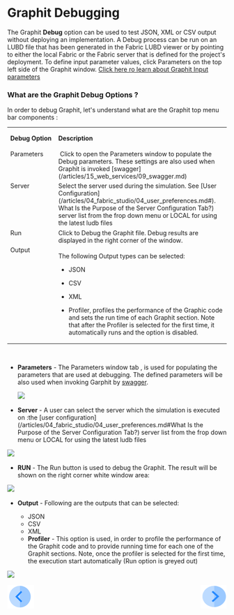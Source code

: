 # Graphit Debugging

The Graphit **Debug** option can be used to test JSON, XML or CSV output without deploying an implementation. 
A Debug process can be run on an LUBD file that has been generated in the Fabric LUBD viewer or by pointing to either the local Fabric or the Fabric server that is defined for the project's deployment. 
To define input parameter values, click Parameters on the top left side of the Graphit window.
[Click here ro learn about Graphit Input parameters](https://github.com/k2view-academy/K2View-Academy/tree/master/articles/demo_project)

### What are the Graphit Debug Options ? 

In order to debug Graphit, let's understand what are  the Graphit top menu bar components :
<table>
<tbody>
<tr>
<td valign="top" width="300pxl">
<p><strong>Debug Option</strong></p>
</td>
<td valign="top" width="600pxl">
<p><strong>Description</strong></p>
</td>
</tr>
<tr>
<td valign="top" width="300pxl">Parameters&nbsp;</td>
<td valign="top" width="600pxl">&nbsp;Click to open the Parameters window to populate the Debug parameters. These settings are also used when Graphit is invoked&nbsp;[swagger](/articles/15_web_services/09_swagger.md)</td>
</tr>
<tr>
<td valign="top" width="300pxl">Server</td>
<td valign="top" width="600pxl">Select the server used during the simulation. See [User Configuration] (/articles/04_fabric_studio/04_user_preferences.md#).<br />What Is the Purpose of the Server Configuration Tab?) server list from the frop down menu or LOCAL for using the latest ludb files</td>
</tr>
<tr>
<td valign="top" width="300pxl">Run</td>
<td valign="top" width="600pxl">Click to Debug the Graphit file. Debug results are displayed in the right corner of the window.&nbsp;</td>
</tr>
<tr>
<td valign="top" width="300pxl">Output</td>
<td valign="top" width="600pxl">
<p>The following Output types can be selected:  

-  JSON</p>

-  CSV  

-  XML  
-  Profiler, profiles the performance of the Graphic code and sets the run time of each Graphit section. Note that after the Profiler is selected for the first time, it automatically runs and the option is disabled.&nbsp;</p>
</td>
</tr>
</tbody>
</table>
<p><a href="https://github.com/k2view-academy/K2View-Academy/blob/KB_DROP2_15a_Graphit_Merav/articles/15_web_services/Graphit/images/18_node_type_raw.png" target="_blank" rel="noopener noreferrer"><img src="https://github.com/k2view-academy/K2View-Academy/raw/KB_DROP2_15a_Graphit_Merav/articles/15_web_services/Graphit/images/18_node_type_raw.png" alt="" /></a></p>


- **Parameters**  - The Parameters window tab , is used for populating the parameters that are used at debugging. The defined parameters will be also used when invoking Garphit by [swagger](/articles/15_web_services/09_swagger.md). 

  ![](/articles/15_web_services/Graphit/images/31_input_parameters.png)

-  **Server** - A user can select the server which the simulation is executed on :the [user configuration](/articles/04_fabric_studio/04_user_preferences.md#What Is the Purpose of the Server Configuration Tab?) server list  from the frop down menu or LOCAL for using the latest ludb files 

  ![](/articles/15_web_services/Graphit/images/32_servers.png)

-  **RUN** - The Run button is used to debug the Graphit. The result will be shown on the right corner white window area:

  ![](/articles/15_web_services/Graphit/images/33_run.png)

- **Output**  - Following are the outputs that can be selected:

  - JSON  
  - CSV
  - XML 
  - **Profiler** - This option is used, in order to profile the performance of the Graphit code and to provide running time for each one of the Graphit sections.  Note, once the profiler is selected for the first time, the execution start automatically (Run option is greyed out)

![](/articles/15_web_services/Graphit/images/34_profiler.png)



[![Previous](/articles/images/Previous.png)](/articles/15_web_services/Graphit/04_graphit_node_properties.md)[<img align="right" width="60" height="54" src="/articles/images/Next.png">](/articles/15_web_services/Graphit/06_.md)

